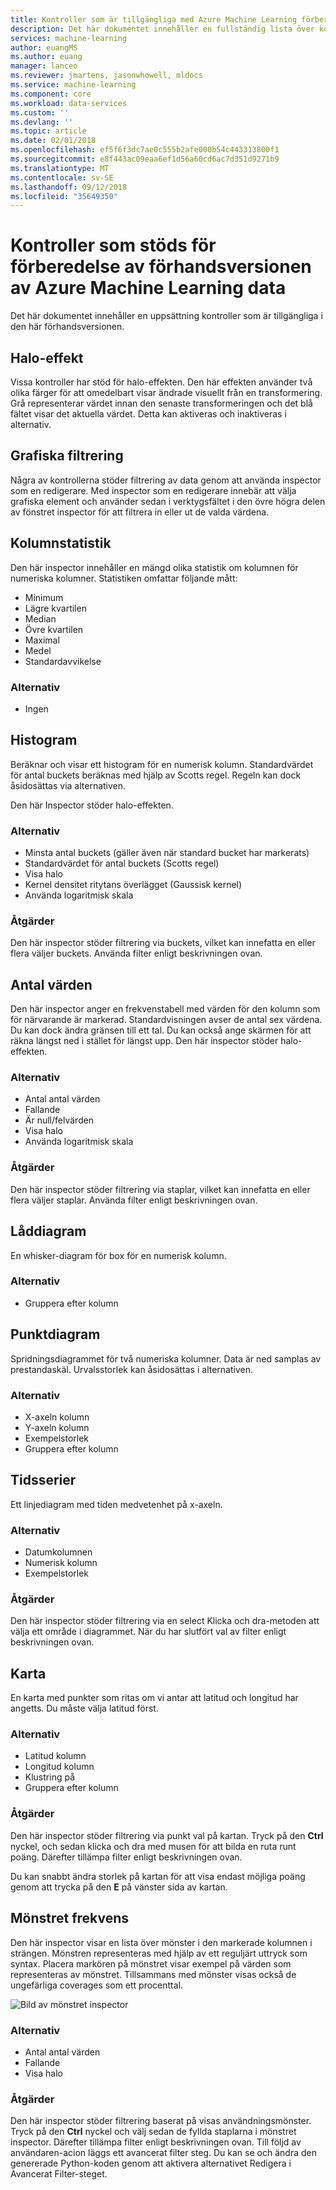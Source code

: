 ```yaml
---
title: Kontroller som är tillgängliga med Azure Machine Learning förberedelse av Data som stöds | Microsoft Docs
description: Det här dokumentet innehåller en fullständig lista över kontroller som är tillgängliga för förberedelse av data i Azure Machine Learning
services: machine-learning
author: euangMS
ms.author: euang
manager: lanceo
ms.reviewer: jmartens, jasonwhowell, mldocs
ms.service: machine-learning
ms.component: core
ms.workload: data-services
ms.custom: ''
ms.devlang: ''
ms.topic: article
ms.date: 02/01/2018
ms.openlocfilehash: ef5f6f3dc7ae0c555b2afe000b54c443313800f1
ms.sourcegitcommit: e8f443ac09eaa6ef1d56a60cd6ac7d351d9271b9
ms.translationtype: MT
ms.contentlocale: sv-SE
ms.lasthandoff: 09/12/2018
ms.locfileid: "35649350"
---
```

# <a name="supported-inspectors-for-the-azure-machine-learning-data-preparation-preview"></a>Kontroller som stöds för förberedelse av förhandsversionen av Azure Machine Learning data
Det här dokumentet innehåller en uppsättning kontroller som är tillgängliga i den här förhandsversionen.

## <a name="the-halo-effect"></a>Halo-effekt 
Vissa kontroller har stöd för halo-effekten. Den här effekten använder två olika färger för att omedelbart visar ändrade visuellt från en transformering. Grå representerar värdet innan den senaste transformeringen och det blå fältet visar det aktuella värdet. Detta kan aktiveras och inaktiveras i alternativ.

## <a name="graphical-filtering"></a>Grafiska filtrering 
Några av kontrollerna stöder filtrering av data genom att använda inspector som en redigerare. Med inspector som en redigerare innebär att välja grafiska element och använder sedan i verktygsfältet i den övre högra delen av fönstret inspector för att filtrera in eller ut de valda värdena. 

## <a name="column-statistics"></a>Kolumnstatistik
Den här inspector innehåller en mängd olika statistik om kolumnen för numeriska kolumner. Statistiken omfattar följande mått: 
- Minimum
- Lägre kvartilen
- Median
- Övre kvartilen
- Maximal
- Medel
- Standardavvikelse


### <a name="options"></a>Alternativ 
- Ingen

## <a name="histogram"></a>Histogram 
Beräknar och visar ett histogram för en numerisk kolumn. Standardvärdet för antal buckets beräknas med hjälp av Scotts regel. Regeln kan dock åsidosättas via alternativen.

Den här Inspector stöder halo-effekten.


### <a name="options"></a>Alternativ
- Minsta antal buckets (gäller även när standard bucket har markerats)
- Standardvärdet för antal buckets (Scotts regel) 
- Visa halo
- Kernel densitet ritytans överlägget (Gaussisk kernel) 
- Använda logaritmisk skala


### <a name="actions"></a>Åtgärder
Den här inspector stöder filtrering via buckets, vilket kan innefatta en eller flera väljer buckets. Använda filter enligt beskrivningen ovan.

## <a name="value-counts"></a>Antal värden
Den här inspector anger en frekvenstabell med värden för den kolumn som för närvarande är markerad. Standardvisningen avser de antal sex värdena. Du kan dock ändra gränsen till ett tal. Du kan också ange skärmen för att räkna längst ned i stället för längst upp. Den här inspector stöder halo-effekten.

### <a name="options"></a>Alternativ 
- Antal antal värden
- Fallande
- Är null/felvärden
- Visa halo
- Använda logaritmisk skala


### <a name="actions"></a>Åtgärder 
Den här inspector stöder filtrering via staplar, vilket kan innefatta en eller flera väljer staplar. Använda filter enligt beskrivningen ovan.

## <a name="box-plot"></a>Låddiagram 
En whisker-diagram för box för en numerisk kolumn.

### <a name="options"></a>Alternativ 
- Gruppera efter kolumn

## <a name="scatter-plot"></a>Punktdiagram
Spridningsdiagrammet för två numeriska kolumner. Data är ned samplas av prestandaskäl. Urvalsstorlek kan åsidosättas i alternativen.

### <a name="options"></a>Alternativ  
- X-axeln kolumn
- Y-axeln kolumn
- Exempelstorlek
- Gruppera efter kolumn


## <a name="time-series"></a>Tidsserier
Ett linjediagram med tiden medvetenhet på x-axeln.

### <a name="options"></a>Alternativ
- Datumkolumnen
- Numerisk kolumn
- Exempelstorlek


### <a name="actions"></a>Åtgärder
Den här inspector stöder filtrering via en select Klicka och dra-metoden att välja ett område i diagrammet. När du har slutfört val av filter enligt beskrivningen ovan.


## <a name="map"></a>Karta 
En karta med punkter som ritas om vi antar att latitud och longitud har angetts. Du måste välja latitud först.

### <a name="options"></a>Alternativ
- Latitud kolumn
- Longitud kolumn
- Klustring på
- Gruppera efter kolumn


### <a name="actions"></a>Åtgärder
Den här inspector stöder filtrering via punkt val på kartan. Tryck på den **Ctrl** nyckel, och sedan klicka och dra med musen för att bilda en ruta runt poäng. Därefter tillämpa filter enligt beskrivningen ovan.

Du kan snabbt ändra storlek på kartan för att visa endast möjliga poäng genom att trycka på den **E** på vänster sida av kartan.


## <a name="pattern-frequency"></a>Mönstret frekvens 

Den här inspector visar en lista över mönster i den markerade kolumnen i strängen. Mönstren representeras med hjälp av ett reguljärt uttryck som syntax. Placera markören på mönstret visar exempel på värden som representeras av mönstret. Tillsammans med mönster visas också de ungefärliga coverages som ett procenttal.

![Bild av mönstret inspector](media/data-prep-appendix4-supported-inspectors/PatternInspectorProductNumber.png)

### <a name="options"></a>Alternativ
- Antal antal värden
- Fallande
- Visa halo

### <a name="actions"></a>Åtgärder
Den här inspector stöder filtrering baserat på visas användningsmönster. Tryck på den **Ctrl** nyckel och välj sedan de fyllda staplarna i mönstret inspector. Därefter tillämpa filter enligt beskrivningen ovan. Till följd av användaren-acion läggs ett avancerat filter steg. Du kan se och ändra den genererade Python-koden genom att aktivera alternativet Redigera i Avancerat Filter-steget.
